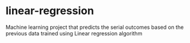 # linear-regression
Machine learning project that predicts the serial outcomes based on the previous data trained using Linear regression algorithm
